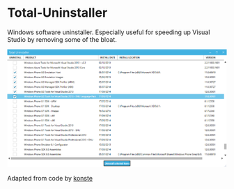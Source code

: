 # Total-Uninstaller

Windows software uninstaller. Especially useful for speeding up Visual Studio by removing some of the bloat.

![screenshot](TotalUninstaller/img/screenshot.png)

Adapted from code by [konste](https://totaluninstaller.codeplex.com/)
